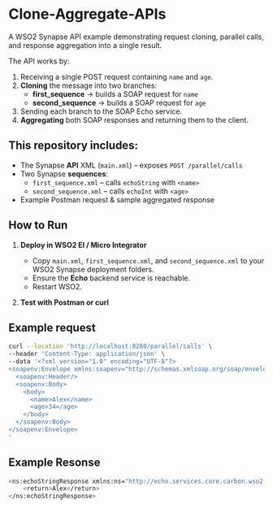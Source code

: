 # Clone-Aggregate-APIs
A WSO2 Synapse API example demonstrating request cloning, parallel calls, and response aggregation into a single result.

The API works by:
1. Receiving a single POST request containing `name` and `age`.
2. **Cloning** the message into two branches:
   - **first_sequence** → builds a SOAP request for `name`
   - **second_sequence** → builds a SOAP request for `age`
3. Sending each branch to the SOAP Echo service.
4. **Aggregating** both SOAP responses and returning them to the client.

## This repository includes:

- The Synapse **API** XML (`main.xml`) – exposes `POST /parallel/calls`
- Two Synapse **sequences**:
  - `first_sequence.xml` – calls `echoString` with `<name>`
  - `second_sequence.xml` – calls `echoInt` with `<age>`
- Example Postman request & sample aggregated response

## How to Run

1. **Deploy in WSO2 EI / Micro Integrator**  
   - Copy `main.xml`, `first_sequence.xml`, and `second_sequence.xml` to your WSO2 Synapse deployment folders.  
   - Ensure the **Echo** backend service is reachable.
   - Restart WSO2.

2. **Test with Postman or curl**

## Example request
```bash
curl --location 'http://localhost:8280/parallel/calls' \
--header 'Content-Type: application/json' \
--data '<?xml version="1.0" encoding="UTF-8"?>
<soapenv:Envelope xmlns:soapenv="http://schemas.xmlsoap.org/soap/envelope/">
  <soapenv:Header/>
  <soapenv:Body>
    <body>
      <name>Alex</name>
      <age>34</age>
    </body>
  </soapenv:Body>
</soapenv:Envelope>
'
```

## Example Resonse
```bash
<ns:echoStringResponse xmlns:ns="http://echo.services.core.carbon.wso2.org">
    <return>Alex</return>
</ns:echoStringResponse>
